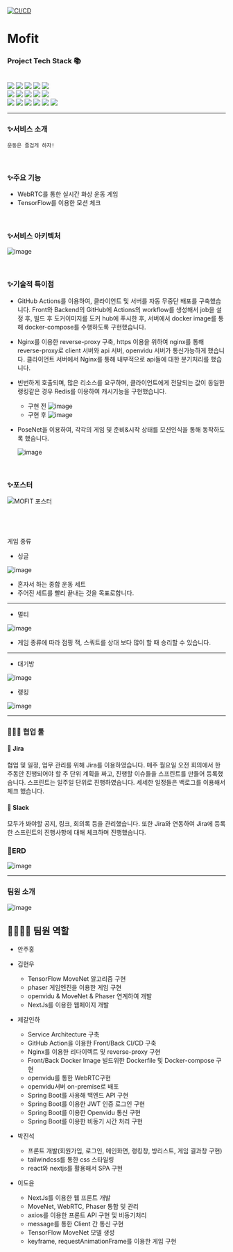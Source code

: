 [![CI/CD](https://github.com/MoFit-Project/Backend/actions/workflows/gradle.yml/badge.svg)](https://github.com/MoFit-Project/Backend/actions/workflows/gradle.yml)


# Mofit

### Project Tech Stack 📚
&#160;   
<img src="https://img.shields.io/badge/TensorFlow-FF6F00?style=flat&logo=TensorFlow&logoColor=white"/> 
<img src="https://img.shields.io/badge/Spring Boot-6DB33F?style=flat&logo=Spring Boot&logoColor=white"/> 
<img src="https://img.shields.io/badge/NGINX-009638?style=flat&logo=NGINX&logoColor=white"/>
<img src="https://img.shields.io/badge/Amazon AWS-232F3E?style=flat&logo=Amazon AWS&logoColor=white"/> 
<img src="https://img.shields.io/badge/JavaScript-F7DF1E?style=flat&logo=JavaScript&logoColor=white"/>
&#160;   
<img src="https://img.shields.io/badge/Amazon RDS-527FFF?style=flat&logo=Amazon RDS&logoColor=white"/> 
<img src="https://img.shields.io/badge/Docker-2496ED?style=flat&logo=Docker&logoColor=white"/>
<img src="https://img.shields.io/badge/Next.js-000000?style=flat&logo=Next.js&logoColor=white"/> 
<img src="https://img.shields.io/badge/GitHub Actions-2088FF?style=flat&logo=GitHub Actions&logoColor=white"/>
<img src="https://img.shields.io/badge/WebRTC-333333?style=flat&logo=WebRTC&logoColor=white"/> 
&#160;   
<img src="https://img.shields.io/badge/MySQL-4479A1?style=flat&logo=MySQL&logoColor=white"/>
<img src="https://img.shields.io/badge/Redis-DC382D?style=flat&logo=Redis&logoColor=white"/>
<img src="https://img.shields.io/badge/Jira-0052CC?style=flat&logo=Jira&logoColor=white"/>
<img src="https://img.shields.io/badge/Slack-4A154B?style=flat&logo=Slack&logoColor=white"/>
<img src="https://img.shields.io/badge/GitHub-181717?style=flat&logo=GitHub&logoColor=white"/>
<img src="https://img.shields.io/badge/GameEngine-Phaser-blueviolet"/>

---

### ✨서비스 소개
```운동은 즐겁게 하자!```


&#160;   
### ✨주요 기능

- WebRTC를 통한 실시간 화상 운동 게임
- TensorFlow를 이용한 모션 체크 


&#160;   
### ✨서비스 아키텍처

![image](https://user-images.githubusercontent.com/105699532/223957920-6ec970cf-f36d-4d02-a7be-14a4aca77427.png)



&#160;   
### ✨기술적 특이점

- GitHub Actions를 이용하여, 클라이언트 및 서버를 자동 무중단 배포를 구축했습니다. Front와 Backend의 GitHub에 Actions의 workflow를 생성해서 job을 설정 후, 빌드 후 도커이미지를 도커 hub에 푸시한 후, 서버에서 docker image를 통해 docker-compose를 수행하도록 구현했습니다.

- Nginx를 이용한 reverse-proxy 구축, https 이용을 위하여 nginx를 통해 reverse-proxy로 client 서버와 api 서버, openvidu 서버가 통신가능하게 했습니다. 클라이언트 서버에서 Nginx를 통해 내부적으로 api들에 대한 분기처리를 했습니다.

- 빈번하게 호출되며, 많은 리소스를 요구하며, 클라이언트에게 전달되는 값이 동일한 랭킹같은 경우 Redis를 이용하여 캐시기능을 구현했습니다. 
  - 구현 전
  ![image](https://user-images.githubusercontent.com/105699532/223959646-939a9005-e6da-4733-9bbe-6ebab3a46fae.png)
  - 구현 후
  ![image](https://user-images.githubusercontent.com/105699532/223959903-7feca271-a128-4cb3-a584-9ba53f0f1470.png)  

- PoseNet을 이용하여, 각각의 게임 및 준비&시작 상태를 모션인식을 통해 동작하도록 했습니다.

  ![image](https://user-images.githubusercontent.com/105699532/223961203-4356d68d-dce5-49c5-9782-416a82edafd0.png)

&#160;   
### ✨포스터

  ![MOFIT 포스터](https://user-images.githubusercontent.com/115714762/224066619-a706c290-f87b-4a16-9c68-333b238a7abf.jpg)


&#160;   
---
게임 종류

- 싱글

![image](https://user-images.githubusercontent.com/105699532/223953841-6edfb611-468c-4698-9fec-6550d7abaeb2.png)

- 혼자서 하는 종합 운동 세트
- 주어진 세트를 빨리 끝내는 것을 목표로합니다.


***

- 멀티 

![image](https://user-images.githubusercontent.com/105699532/223954197-c08d9cda-4d73-498e-8b80-a179e6dc4ebb.png)

- 게임 종류에 따라 점핑 잭, 스쿼트를 상대 보다 많이 할 때 승리할 수 있습니다.


***

- 대기방

![image](https://user-images.githubusercontent.com/105699532/223955025-461ea9a2-9b28-43b3-bf89-7f47f498289c.png)

- 랭킹

![image](https://user-images.githubusercontent.com/105699532/223956798-f55ce215-5242-4443-b49b-3844c28c5e18.png)


---

### 👨‍👩‍👧 협업 툴

#### 📜 Jira
협업 및 일정, 업무 관리를 위해 Jira를 이용하였습니다. 매주 월요일 오전 회의에서 한 주동안 진행되어야 할 주 단위 계획을 짜고, 진행할 이슈들을 스프린트를 만들어 등록했습니다. 스프린트는 일주일 단위로 진행하였습니다. 세세한 일정들은 백로그를 이용해서 체크 했습니다.

#### 📜 Slack
모두가 봐야할 공지, 링크, 회의록 등을 관리했습니다. 또한 Jira와 연동하여 Jira에 등록한 스프린트의 진행사항에 대해 체크하며 진행했습니다.



### 📝ERD
![image](https://user-images.githubusercontent.com/105699532/223963125-35081bd9-4a8f-4c60-a782-d5093859c6f8.png)



---
### 팀원 소개
![image](https://user-images.githubusercontent.com/105699532/223963462-c9992e18-b026-44c1-b929-b4e01d6d7924.png)


👩‍👩‍👧‍👧 팀원 역할
---
- 안주홍

- 김현우
  - TensorFlow MoveNet 알고리즘 구현
  - phaser 게임엔진을 이용한 게임 구현
  - openvidu & MoveNet & Phaser 연계하여 개발
  - NextJs를 이용한 웹페이지 개발

- 제갈인하
  - Service Architecture 구축
  - GitHub Action을 이용한 Front/Back CI/CD 구축
  - Nginx를 이용한 리다이렉트 및 reverse-proxy 구현
  - Front/Back Docker Image 빌드위한 Dockerfile 및 Docker-compose 구현
  - openvidu를 통한 WebRTC구현
  - openvidu서버 on-premise로 배포
  - Spring Boot를 사용해 백엔드 API 구현
  - Spring Boot를 이용한 JWT 인증 로그인 구현
  - Spring Boot를 이용한 Openvidu 통신 구현
  - Spring Boot를 이용한 비동기 시간 처리 구현
  
- 박진석
  - 프론트 개발(회원가입, 로그인, 메인화면, 랭킹창, 방리스트, 게임 결과창 구현)
  - tailwindcss를 통한 css 스타일링
  - react와 nextjs를 활용해서 SPA 구현

- 이도윤
  - NextJs를 이용한 웹 프론트 개발
  - MoveNet, WebRTC, Phaser 통합 및 관리
  - axios를 이용한 프론트 API 구현 및 비동기처리
  - message를 통한 Client 간 통신 구현
  - TensorFlow MoveNet 모델 생성
  - keyframe, requestAnimationFrame를 이용한 게임 구현


